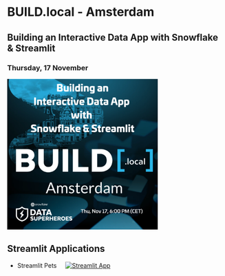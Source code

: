 # BUILD.local - Amsterdam

## Building an Interactive Data App with Snowflake & Streamlit

### Thursday, 17 November

<img src="https://github.com/daanalytics/Snowflake/blob/master/pictures/BUILD.local%20Amsterdam%2017%20Nov%202022.png" width="350" heigth="350">

## Streamlit Applications

* Streamlit Pets &nbsp; &nbsp; [![Streamlit App](https://static.streamlit.io/badges/streamlit_badge_red.svg)](https://daanal-presentationsbuild-localcodestreamlit-cloud-pets-tdu9c0.streamlit.app)
